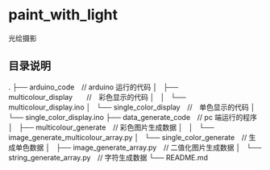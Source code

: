 # paint_with_light
光绘摄影

## 目录说明
.
├── arduino_code　// arduino 运行的代码
│   ├── multicolour_display　　//　彩色显示的代码
│   │   └── multicolour_display.ino
│   └── single_color_display　//　单色显示的代码
│       └── single_color_display.ino
├── data_generate_code　// pc 端运行的程序
│   ├── multicolour_generate　// 彩色图片生成数据
│   │   └── image_generate_multicolour_array.py
│   └── single_color_generate　// 生成单色数据
│       ├── image_generate_array.py　// 二值化图片生成数据
│       └── string_generate_array.py　// 字符生成数据
└── README.md
